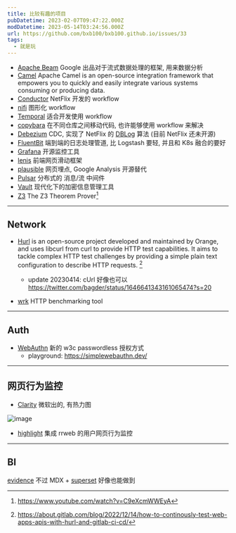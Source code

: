 ```yaml
---
title: 比较有趣的项目
pubDatetime: 2023-02-07T09:47:22.000Z
modDatetime: 2023-05-14T03:24:56.000Z
url: https://github.com/bxb100/bxb100.github.io/issues/33
tags:
  - 就是玩
---
```


- [Apache Beam](https://github.com/apache/beam) Google 出品对于流式数据处理的框架, 用来数据分析
- [Camel](https://github.com/apache/camel) Apache Camel is an open-source integration framework that empowers you to quickly and easily integrate various systems consuming or producing data.
- [Conductor](https://github.com/Netflix/conductor) NetFlix 开发的 workflow
- [nifi](https://nifi.apache.org/index.html) 图形化 workflow
- [Temporal](https://temporal.io/) 适合开发使用 workflow
- [copybara](https://github.com/google/copybara) 在不同仓库之间移动代码, 也许能够使用 workflow 来解决
- [Debezium](https://debezium.io/) CDC, 实现了 NetFlix 的 [DBLog](https://netflixtechblog.com/dblog-a-generic-change-data-capture-framework-69351fb9099b?gi=eae74ca0ba3b) 算法 (目前 NetFlix 还未开源)
- [FluentBit](https://github.com/fluent/fluent-bit) 端到端的日志处理管道, 比 Logstash 要轻, 并且和 K8s 融合的要好
- [Grafana](https://grafana.com/) 开源监控工具
- [lenis](https://lenis.studiofreight.com/) 前端网页滑动框架
- [plausible](https://github.com/plausible/analytics) 网页埋点, Google Analysis 开源替代
- [Pulsar](https://pulsar.apache.org/) 分布式的 消息/流 中间件
- [Vault](https://github.com/hashicorp/vault) 现代化下的加密信息管理工具
- [Z3](https://github.com/Z3Prover/z3) The Z3 Theorem Prover[^z3]

---

<a id='issuecomment-1423936673'></a>

## Network

- [Hurl](https://hurl.dev/) is an open-source project developed and maintained by Orange, and uses libcurl from curl to provide HTTP test capabilities. It aims to tackle complex HTTP test challenges by providing a simple plain text configuration to describe HTTP requests. [^1]

  - update 20230414: cUrl 好像也可以 https://twitter.com/bagder/status/1646641343161065474?s=20

- [wrk](https://github.com/wg/wrk) HTTP benchmarking tool

---

<a id='issuecomment-1451540696'></a>

## Auth

- [WebAuthn](https://webauthn.guide/#webauthn-api) 新的 w3c passwordless 授权方式
  - playground: https://simplewebauthn.dev/

---

<a id='issuecomment-1513358016'></a>

## 网页行为监控

- [Clarity](https://clarity.microsoft.com/) 微软出的, 有热力图

![image](https://user-images.githubusercontent.com/20685961/232824238-5f768369-6b3d-496c-ab76-17b0735194bd.png)

- [highlight](https://github.com/highlight/highlight) 集成 rrweb 的用户网页行为监控

---

<a id='issuecomment-1519095361'></a>

## BI

[evidence](https://github.com/evidence-dev/evidence) 不过 MDX + [superset](https://github.com/apache/superset) 好像也能做到

[^z3]: https://www.youtube.com/watch?v=C9eXcmWWEyA

[^1]: https://about.gitlab.com/blog/2022/12/14/how-to-continously-test-web-apps-apis-with-hurl-and-gitlab-ci-cd/
